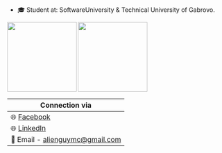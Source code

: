 - 🎓 Student at: SoftwareUniversity & Technical University of Gabrovo.

<div>
  <img height="160" align="left" src="https://github-readme-stats.vercel.app/api?username=georgidelchev&count_private=true&true&hide=issues&show_icons=true" />
  <img height="160" src="https://github-readme-stats.vercel.app/api/top-langs/?username=georgidelchev&layout=compact" />
</div>

| Connection via |
| ------ |
| 🌐 [Facebook](https://www.facebook.com/georgi.d99/)|  
| 🌐 [LinkedIn](https://www.linkedin.com/in/delchevgeorgi/)|
| 📧 Email - alienguymc@gmail.com|
